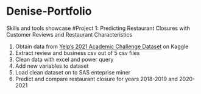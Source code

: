 # Denise-Portfolio
Skills and tools showcase
#Project 1: Predicting Restaurant Closures with Customer Reviews and Restaurant Characteristics
1. Obtain data from [Yelp’s 2021 Academic Challenge Dataset](https://www.kaggle.com/datasets/yelp-dataset/yelp-dataset) on Kaggle
2. Extract review and business csv out of 5 csv files
3. Clean data with excel and power query
4. Add new variables to dataset
5. Load clean dataset on to SAS enteprise miner
6. Predict and compare restaurant closure for years 2018-2019 and 2020-2021
 
